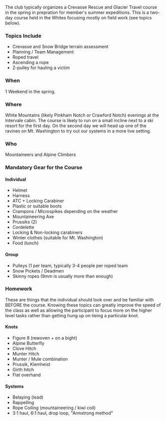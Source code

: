 The club typically organizes a Crevasse Rescue and Glacier Travel course in the spring in prepration for member's summer expeditions. This is a two-day course held in the Whites focusing mostly on field work (see topics below).

### Topics Include

*   Crevasse and Snow Bridge terrain assessment
*   Planning / Team Management
*   Roped travel
*   Ascending a rope
*   Z-pulley for hauling a victim

### When

1 Weekend in the spring.

### Where

White Mountains (likely Pinkham Notch or Crawford Notch) evenings at the Intervale cabin. The course is likely to run on a small incline next to a ski resort for the first day. On the second day we will head up one of the ravines on Mt. Washington to try out our systems in a more live setting.

### Who

Mountaineers and Alpine Climbers

### Mandatory Gear for the Course

#### Individual

*   Helmet
*   Harness
*   ATC + Locking Carabiner
*   Plastic or suitable boots
*   Crampons / Microspikes depending on the weather
*   Mountaineering Axe
*   Prussiks (2)
*   Cordelette
*   Locking & Non-locking carabiners
*   Winter clothes (suitable for Mt. Washington)
*   Food (lunch)

#### Group

*   Pulleys (1 per team, typically 3-4 people per roped team
*   Snow Pickets / Deadmen
*   Skinny ropes (9mm is usually more than enough)

### Homework

These are things that the individual should look over and be familiar with BEFORE the course. Knowing these topics can greatly improve the speed of the class as well as allowing the participant to focus more on the higher level tasks rather than getting hung up on tieing a particular knot.

#### Knots

*   Figure 8 (rewoven + on a bight)
*   Alpine Butterfly
*   Clove Hitch
*   Munter Hitch
*   Munter / Mule combination
*   Prussik, Klemheist
*   Girth hitch
*   Flat overhand

#### Systems

*   Belaying (lead)
*   Rappelling
*   Rope Coiling (mountaineering / kiwi coil)
*   3:1 haul, 6:1 haul, drop loop, "Armstrong method"

